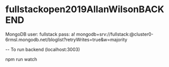 # fullstackopen2019AllanWilsonBACKEND

MongoDB
user: fullstack
pass: a!
mongodb+srv://fullstack:<password>@cluster0-6rmsl.mongodb.net/bloglist?retryWrites=true&w=majority

-- To run backend (localhost:3003)

npm run watch